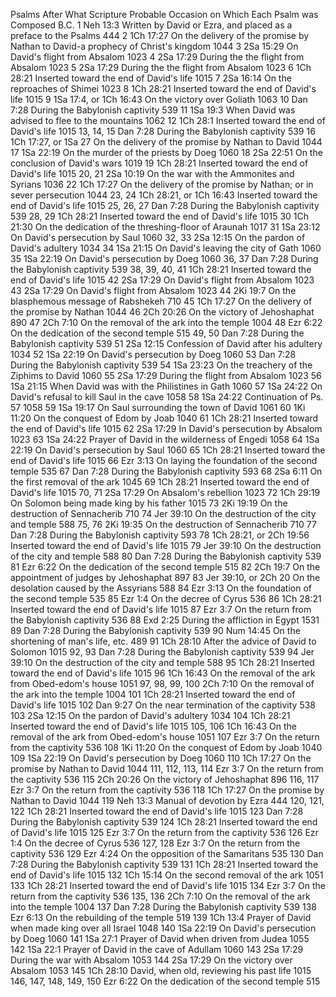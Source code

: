Psalms 	After What Scripture 	Probable Occasion on Which Each Psalm was Composed 	B.C.
1 	Neh 13:3 	Written by David or Ezra, and placed as a preface to the Psalms 	444
2 	1Ch 17:27 	On the delivery of the promise by Nathan to David-a prophecy of Christ's kingdom 	1044
3 	2Sa 15:29 	On David's flight from Absalom 	1023
4 	2Sa 17:29 	During the the flight from Absalom 	1023
5 	2Sa 17:29 	During the the flight from Absalom 	1023
6 	1Ch 28:21 	Inserted toward the end of David's life 	1015
7 	2Sa 16:14 	On the reproaches of Shimei 	1023
8 	1Ch 28:21 	Inserted toward the end of David's life 	1015
9 	1Sa 17:4, or 1Ch 16:43 	On the victory over Goliath 	1063
10 	Dan 7:28 	During the Babylonish captivity 	539
11 	1Sa 19:3 	When David was advised to flee to the mountains 	1062
12 	1Ch 28:1 	Inserted toward the end of David's life 	1015
13, 14, 15 	Dan 7:28 	During the Babylonish captivity 	539
16 	1Ch 17:27, or 1Sa 27 	On the delivery of the promise by Nathan to David 	1044
17 	1Sa 22:19 	On the murder of the priests by Doeg 	1060
18 	2Sa 22:51 	On the conclusion of David's wars 	1019
19 	1Ch 28:21 	Inserted toward the end of David's life 	1015
20, 21 	2Sa 10:19 	On the war with the Ammonites and Syrians 	1036
22 	1Ch 17:27 	On the delivery of the promise by Nathan; or in sever persecution 	1044
23, 24 	1Ch 28:21, or 1Ch 16:43 	Inserted toward the end of David's life 	1015
25, 26, 27 	Dan 7:28 	During the Babylonish captivity 	539
28, 29 	1Ch 28:21 	Inserted toward the end of David's life 	1015
30 	1Ch 21:30 	On the dedication of the threshing-floor of Araunah 	1017
31 	1Sa 23:12 	On David's persecution by Saul 	1060
32, 33 	2Sa 12:15 	On the pardon of David's adultery 	1034
34 	1Sa 21:15 	On David's leaving the city of Gath 	1060
35 	1Sa 22:19 	On David's persecution by Doeg 	1060
36, 37 	Dan 7:28 	During the Babylonish captivity 	539
38, 39, 40, 41 	1Ch 28:21 	Inserted toward the end of David's life 	1015
42 	2Sa 17:29 	On David's flight from Absalom 	1023
43 	2Sa 17:29 	On David's flight from Absalom 	1023
44 	2Ki 19:7 	On the blasphemous message of Rabshekeh 	710
45 	1Ch 17:27 	On the delivery of the promise by Nathan 	1044
46 	2Ch 20:26 	On the victory of Jehoshaphat 	890
47 	2Ch 7:10 	On the removal of the ark into the temple 	1004
48 	Ezr 6:22 	On the dedication of the second temple 	515
49, 50 	Dan 7:28 	During the Babylonish captivity 	539
51 	2Sa 12:15 	Confession of David after his adultery 	1034
52 	1Sa 22:19 	On David's persecution by Doeg 	1060
53 	Dan 7:28 	During the Babylonish captivity 	539
54 	1Sa 23:23 	On the treachery of the Ziphims to David 	1060
55 	2Sa 17:29 	During the flight from Absalom 	1023
56 	1Sa 21:15 	When David was with the Philistines in Gath 	1060
57 	1Sa 24:22 	On David's refusal to kill Saul in the cave 	1058
58 	1Sa 24:22 	Continuation of Ps. 57 	1058
59 	1Sa 19:17 	On Saul surrounding the town of David 	1061
60 	1Ki 11:20 	On the conquest of Edom by Joab 	1040
61 	1Ch 28:21 	Inserted toward the end of David's life 	1015
62 	2Sa 17:29 	In David's persecution by Absalom 	1023
63 	1Sa 24:22 	Prayer of David in the wilderness of Engedi 	1058
64 	1Sa 22:19 	On David's persecution by Saul 	1060
65 	1Ch 28:21 	Inserted toward the end of David's life 	1015
66 	Ezr 3:13 	On laying the foundation of the second temple 	535
67 	Dan 7:28 	During the Babylonish captivity 	593
68 	2Sa 6:11 	On the first removal of the ark 	1045
69 	1Ch 28:21 	Inserted toward the end of David's life 	1015
70, 71 	2Sa 17:29 	On Absalom's rebellion 	1023
72 	1Ch 29:19 	On Solomon being made king by his father 	1015
73 	2Ki 19:19 	On the destruction of Sennacherib 	710
74 	Jer 39:10 	On the destruction of the city and temple 	588
75, 76 	2Ki 19:35 	On the destruction of Sennacherib 	710
77 	Dan 7:28 	During the Babylonish captivity 	593
78 	1Ch 28:21, or 2Ch 19:56 	Inserted toward the end of David's life 	1015
79 	Jer 39:10 	On the destruction of the city and temple 	588
80 	Dan 7:28 	During the Babylonish captivity 	539
81 	Ezr 6:22 	On the dedication of the second temple 	515
82 	2Ch 19:7 	On the appointment of judges by Jehoshaphat 	897
83 	Jer 39:10, or 2Ch 20 	On the desolation caused by the Assyrians 	588
84 	Ezr 3:13 	On the foundation of the second temple 	535
85 	Ezr 1:4 	On the decree of Cyrus 	536
86 	1Ch 28:21 	Inserted toward the end of David's life 	1015
87 	Ezr 3:7 	On the return from the Babylonish captivity 	536
88 	Exd 2:25 	During the affliction in Egypt 	1531
89 	Dan 7:28 	During the Babylonish captivity 	539
90 	Num 14:45 	On the shortening of man's life, etc. 	489
91 	1Ch 28:10 	After the advice of David to Solomon 	1015
92, 93 	Dan 7:28 	During the Babylonish captivity 	539
94 	Jer 39:10 	On the destruction of the city and temple 	588
95 	1Ch 28:21 	Inserted toward the end of David's life 	1015
96 	1Ch 16:43 	On the removal of the ark from Obed-edom's house 	1051
97, 98, 99, 100 	2Ch 7:10 	On the removal of the ark into the temple 	1004
101 	1Ch 28:21 	Inserted toward the end of David's life 	1015
102 	Dan 9:27 	On the near termination of the captivity 	538
103 	2Sa 12:15 	On the pardon of David's adultery 	1034
104 	1Ch 28:21 	Inserted toward the end of David's life 	1015
105, 106 	1Ch 16:43 	On the removal of the ark from Obed-edom's house 	1051
107 	Ezr 3:7 	On the return from the captivity 	536
108 	1Ki 11:20 	On the conquest of Edom by Joab 	1040
109 	1Sa 22:19 	On David's persecution by Doeg 	1060
110 	1Ch 17:27 	On the promise by Nathan to David 	1044
111, 112, 113, 114 	Ezr 3:7 	On the return from the captivity 	536
115 	2Ch 20:26 	On the victory of Jehoshaphat 	896
116, 117 	Ezr 3:7 	On the return from the captivity 	536
118 	1Ch 17:27 	On the promise by Nathan to David 	1044
119 	Neh 13:3 	Manual of devotion by Ezra 	444
120, 121, 122 	1Ch 28:21 	Inserted toward the end of David's life 	1015
123 	Dan 7:28 	During the Babylonish captivity 	539
124 	1Ch 28:21 	Inserted toward the end of David's life 	1015
125 	Ezr 3:7 	On the return from the captivity 	536
126 	Ezr 1:4 	On the decree of Cyrus 	536
127, 128 	Ezr 3:7 	On the return from the captivity 	536
129 	Ezr 4:24 	On the opposition of the Samaritans 	535
130 	Dan 7:28 	During the Babylonish captivity 	539
131 	1Ch 28:21 	Inserted toward the end of David's life 	1015
132 	1Ch 15:14 	On the second removal of the ark 	1051
133 	1Ch 28:21 	Inserted toward the end of David's life 	1015
134 	Ezr 3:7 	On the return from the captivity 	536
135, 136 	2Ch 7:10 	On the removal of the ark into the temple 	1004
137 	Dan 7:28 	During the Babylonish captivity 	539
138 	Ezr 6:13 	On the rebuilding of the temple 	519
139 	1Ch 13:4 	Prayer of David when made king over all Israel 	1048
140 	1Sa 22:19 	On David's persecution by Doeg 	1060
141 	1Sa 27:1 	Prayer of David when driven from Judea 	1055
142 	1Sa 22:1 	Prayer of David in the cave of Adullam 	1060
143 	2Sa 17:29 	During the war with Absalom 	1053
144 	2Sa 17:29 	On the victory over Absalom 	1053
145 	1Ch 28:10 	David, when old, reviewing his past life 	1015
146, 147, 148, 149, 150 	Ezr 6:22 	On the dedication of the second temple 	515 